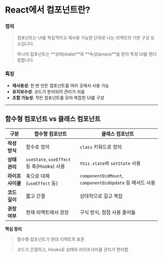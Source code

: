 # React에서 컴포넌트란?

### **정의**

> 컴포넌트는 UI를 독립적이고 재사용 가능한 단위로 나눈 리액트의 기본 구성 요소입니다.
> 
> 
> 하나의 컴포넌트는 **상태(state)**와 **속성(props)**을 받아 특정 UI를 렌더링합니다.
> 

### **특징**

- **재사용성**: 한 번 만든 컴포넌트를 여러 곳에서 사용 가능
- **유지보수성**: 코드가 분리되어 관리가 쉬움
- **조합 가능성**: 작은 컴포넌트를 모아 복잡한 UI를 구성

---

## **함수형 컴포넌트 vs 클래스 컴포넌트**

| 구분 | **함수형 컴포넌트** | **클래스 컴포넌트** |
| --- | --- | --- |
| **작성 방식** | 함수로 정의 | `class` 키워드로 정의 |
| **상태 관리** | `useState`, `useEffect` 등 훅(Hooks) 사용 | `this.state`와 `setState` 사용 |
| **라이프사이클** | 훅으로 대체 (`useEffect` 등) | `componentDidMount`, `componentDidUpdate` 등 메서드 사용 |
| **코드 길이** | 짧고 간결 | 상대적으로 길고 복잡 |
| **권장 여부** | 현재 리액트에서 권장 | 구식 방식, 점점 사용 줄어듦 |

**핵심 정리**

> 함수형 컴포넌트가 현대 리액트의 표준.
> 
> 
> 코드가 간결하고, Hooks로 상태와 라이프사이클 관리가 편리함.
>

